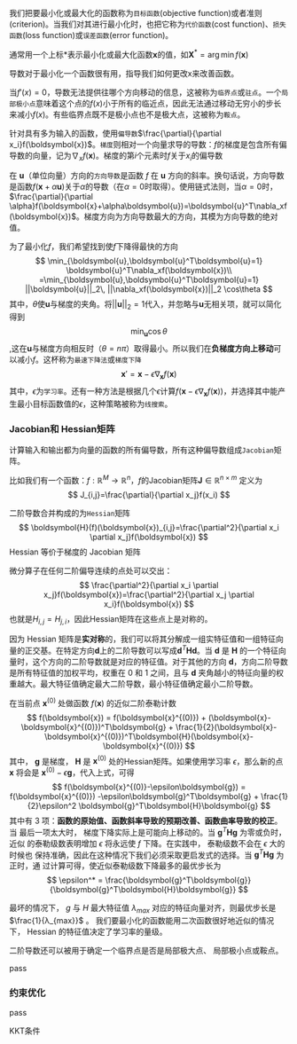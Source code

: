 我们把要最小化或最大化的函数称为`目标函数`(objective function)或者准则(criterion)。当我们对其进行最小化时，也把它称为`代价函数`(cost function)、`损失函数`(loss function)或`误差函数`(error function)。

通常用一个上标\*表示最小化或最大化函数$\boldsymbol{x}$的值，如$\boldsymbol{X}^*=\arg\min f(\boldsymbol{x}$)

导数对于最小化一个函数很有用，指导我们如何更改x来改善函数。

当$f'(x)=0$，导数无法提供往哪个方向移动的信息，这被称为`临界点`或`驻点`。一个`局部极小点`意味着这个点的$f(x)$小于所有的临近点，因此无法通过移动无穷小的步长来减小$f(x)$。有些临界点既不是极小点也不是极大点，这被称为`鞍点`。  

针对具有多为输入的函数，使用`偏导数`$\frac{\partial}{\partial x_i}f(\boldsymbol{x})$。`梯度`则相对一个向量求导的导数：$f$的梯度是包含所有偏导数的向量，记为$\nabla_x f(\boldsymbol{x})$。梯度的第$i$个元素时$f$关于$x_i$的偏导数

在 $\boldsymbol{u}$（单位向量）方向的`方向导数`是函数 $f$ 在 $\boldsymbol{u}$ 方向的斜率。换句话说，方向导数是函数$f(\boldsymbol{x}+\alpha\boldsymbol{u})$关于$\alpha$的导数（在$\alpha=0$时取得）。使用链式法则，当$\alpha=0$时，$\frac{\partial}{\partial \alpha}f(\boldsymbol{x}+\alpha\boldsymbol{u})=\boldsymbol{u}^T\nabla_xf(\boldsymbol{x})$。梯度方向为方向导数最大的方向，其模为方向导数的绝对值。

为了最小化$f$，我们希望找到使$f$下降得最快的方向
$$
\min_{\boldsymbol{u},\boldsymbol{u}^T\boldsymbol{u}=1} \boldsymbol{u}^T\nabla_xf(\boldsymbol{x})\\
=\min_{\boldsymbol{u},\boldsymbol{u}^T\boldsymbol{u}=1} ||\boldsymbol{u}||_2\, ||\nabla_xf(\boldsymbol{x})||_2 \cos\theta
$$
其中，$\theta$使$\boldsymbol{u}$与梯度的夹角。将$||\boldsymbol{u}||_2=1$代入，并忽略与$\boldsymbol{u}$无相关项，就可以简化得到$$\min_{\boldsymbol{u}}\cos\theta$$,这在$\boldsymbol{u}$与梯度方向相反时（$\theta=n\pi$）取得最小。所以我们在**负梯度方向上移动**可以减小$f$。这杯称为`最速下降法`或`梯度下降`
$$
\boldsymbol{x}'=\boldsymbol{x}-\epsilon\nabla_\boldsymbol{x}f(\boldsymbol{x})
$$
其中，$\epsilon$为`学习率`。还有一种方法是根据几个$\epsilon$计算$f(\boldsymbol{x}-\epsilon\nabla_\boldsymbol{x}f(\boldsymbol{x}))$，并选择其中能产生最小目标函数值的$\epsilon$，这种策略被称为`线搜索`。

### Jacobian和 Hessian矩阵

计算输入和输出都为向量的函数的所有偏导数，所有这种偏导数组成`Jacobian`矩阵。

比如我们有一个函数：$f:\mathbb{R}^M\rightarrow \mathbb{R}^n$，$f$的Jacobian矩阵$\boldsymbol{J}\in \mathbb{R}^{n\times m}$ 定义为
$$
J_{i,j}=\frac{\partial}{\partial x_j}f(x_i)
$$


二阶导数合并构成的为`Hessian`矩阵
$$
\boldsymbol{H}(f)(\boldsymbol{x})_{i,j}=\frac{\partial^2}{\partial x_i \partial x_j}f(\boldsymbol{x})
$$
Hessian 等价于梯度的 Jacobian 矩阵  

微分算子在任何二阶偏导连续的点处可以交出：
$$
\frac{\partial^2}{\partial x_i \partial x_j}f(\boldsymbol{x})=\frac{\partial^2}{\partial x_j \partial x_i}f(\boldsymbol{x})
$$
也就是$H_{i,j}=H_{j,i}$，因此Hessian矩阵在这些点上是对称的。

因为 Hessian 矩阵是**实对称**的，我们可以将其分解成一组实特征值和一组特征向量的正交基。在特定方向$\boldsymbol{d}$上的二阶导数可以写成$\boldsymbol{d}^T\boldsymbol{Hd}$。当 $\boldsymbol{d}$ 是 $\boldsymbol{H}$ 的一个特征向量时，这个方向的二阶导数就是对应的特征值。对于其他的方向 $\boldsymbol{d}$，方向二阶导数是所有特征值的加权平均，权重在 0 和 1 之间，且与 $\boldsymbol{d}$ 夹角越小的特征向量的权重越大。最大特征值确定最大二阶导数，最小特征值确定最小二阶导数。

在当前点 $\boldsymbol{x}^{(0)}$ 处做函数 $f(\boldsymbol{x})$ 的近似二阶泰勒计数
$$
f(\boldsymbol{x}) = f(\boldsymbol{x}^{(0)}) + (\boldsymbol{x}-\boldsymbol{x}^{(0)})^T\boldsymbol{g} + \frac{1}{2}(\boldsymbol{x}-\boldsymbol{x}^{(0)})^T\boldsymbol{H}(\boldsymbol{x}-\boldsymbol{x}^{(0)})
$$
其中， $\boldsymbol{g}$ 是梯度， $\boldsymbol{H}$ 是 $\boldsymbol{x}^{(0)}$ 处的Hessian矩阵。如果使用学习率 $\epsilon$，那么新的点 $\boldsymbol{x}$ 将会是 $\boldsymbol{x}^{(0)}-\epsilon\boldsymbol{g}$，代入上式，可得
$$
f(\boldsymbol{x}^{(0)}-\epsilon\boldsymbol{g}) = f(\boldsymbol{x}^{(0)}) -\epsilon\boldsymbol{g}^T\boldsymbol{g} + \frac{1}{2}\epsilon^2 \boldsymbol{g}^T\boldsymbol{H}\boldsymbol{g}
$$
其中有 3 项：**函数的原始值、函数斜率导致的预期改善、函数曲率导致的校正**。当
最后一项太大时， 梯度下降实际上是可能向上移动的。当 $\boldsymbol{g}^T\boldsymbol{H}\boldsymbol{g}$ 为零或负时，近似
的泰勒级数表明增加 $\epsilon$ 将永远使 $f$ 下降。在实践中， 泰勒级数不会在 $ϵ$ 大的时候也
保持准确，因此在这种情况下我们必须采取更启发式的选择。当 $\boldsymbol{g}^T\boldsymbol{H}\boldsymbol{g}$ 为正时，通
过计算可得，使近似泰勒级数下降最多的最优步长为
$$
\epsilon^* = \frac{\boldsymbol{g}^T\boldsymbol{g}}{\boldsymbol{g}^T\boldsymbol{H}\boldsymbol{g}}
$$

最坏的情况下， $g$ 与 $H$ 最大特征值 $λ_{max}$ 对应的特征向量对齐，则最优步长是 $\frac{1}{λ_{max}}$ 。
我们要最小化的函数能用二次函数很好地近似的情况下， Hessian 的特征值决定了学习率的量级。  

二阶导数还可以被用于确定一个临界点是否是局部极大点、 局部极小点或鞍点。  

pass

### 约束优化

pass

KKT条件
